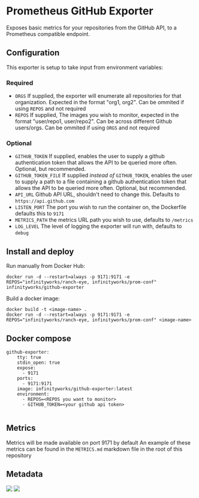 # Prometheus GitHub Exporter

Exposes basic metrics for your repositories from the GitHub API, to a Prometheus compatible endpoint.

## Configuration

This exporter is setup to take input from environment variables:

### Required
* `ORGS` If supplied, the exporter will enumerate all repositories for that organization. Expected in the format "org1, org2". Can be ommited if using `REPOS` and not required
* `REPOS` If supplied, The images you wish to monitor, expected in the format "user/repo1, user/repo2". Can be across different Github users/orgs. Can be ommited if using `ORGS` and not required


### Optional
* `GITHUB_TOKEN` If supplied, enables the user to supply a github authentication token that allows the API to be queried more often. Optional, but recommended.
* `GITHUB_TOKEN_FILE` If supplied _instead of_ `GITHUB_TOKEN`, enables the user to supply a path to a file containing a github authentication token that allows the API to be queried more often. Optional, but recommended.
* `API_URL` Github API URL, shouldn't need to change this. Defaults to `https://api.github.com`
* `LISTEN_PORT` The port you wish to run the container on, the Dockerfile defaults this to `9171`
* `METRICS_PATH` the metrics URL path you wish to use, defaults to `/metrics`
* `LOG_LEVEL` The level of logging the exporter will run with, defaults to `debug`


## Install and deploy

Run manually from Docker Hub:
```
docker run -d --restart=always -p 9171:9171 -e REPOS="infinityworks/ranch-eye, infinityworks/prom-conf" infinityworks/github-exporter
```

Build a docker image:
```
docker build -t <image-name> .
docker run -d --restart=always -p 9171:9171 -e REPOS="infinityworks/ranch-eye, infinityworks/prom-conf" <image-name>
```

## Docker compose

```
github-exporter:
    tty: true
    stdin_open: true
    expose:
      - 9171
    ports:
      - 9171:9171
    image: infinityworks/github-exporter:latest
    environment:
      - REPOS=<REPOS you want to monitor>
      - GITHUB_TOKEN=<your github api token>
    
```

## Metrics

Metrics will be made available on port 9171 by default
An example of these metrics can be found in the `METRICS.md` markdown file in the root of this repository

## Metadata
[![](https://images.microbadger.com/badges/image/infinityworks/github-exporter.svg)](http://microbadger.com/images/infinityworks/github-exporter "Get your own image badge on microbadger.com") [![](https://images.microbadger.com/badges/version/infinityworks/github-exporter.svg)](http://microbadger.com/images/infinityworks/github-exporter "Get your own version badge on microbadger.com")

